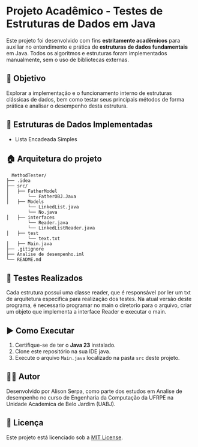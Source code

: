 # Projeto Acadêmico - Testes de Estruturas de Dados em Java

Este projeto foi desenvolvido com fins **estritamente acadêmicos** para auxiliar no entendimento e prática de **estruturas de dados fundamentais** em Java. Todos os algoritmos e estruturas foram implementados manualmente, sem o uso de bibliotecas externas.

## 📘 Objetivo

Explorar a implementação e o funcionamento interno de estruturas clássicas de dados, bem como testar seus principais métodos de forma prática e analisar o desempenho desta estrutura.

## 🧱 Estruturas de Dados Implementadas

- Lista Encadeada Simples

## 🏠 Arquitetura do projeto
```
  MethodTester/
├── .idea
├── src/
│   ├── FatherModel
│       └── FatherOBJ.Java
│   ├── Models
        └── LinkedList.java
        └── No.java
│   ├── interfaces
        └── Reader.java
        └── LinkedListReader.java
│   ├── test
        └── text.txt
│   ├── Main.java
├── .gitignore
├── Analise de desempenho.iml
└── README.md
```

## 🧪 Testes Realizados

Cada estrutura possui uma classe reader, que é responsável por ler um txt de arquitetura especifica para realização dos testes.
Na atual versão deste programa, é necessario programar no main o diretorio para o arquivo, criar um objeto que implementa a interface Reader e executar o main.

## ▶️ Como Executar

1. Certifique-se de ter o **Java 23** instalado.
2. Clone este repositório na sua IDE java.
3. Execute o arquivo `Main.java` localizado na pasta `src` deste projeto.

## 👨‍💻 Autor

Desenvolvido por Alison Serpa, como parte dos estudos em Analise de desempenho no curso de Engenharia da Computação da UFRPE na Unidade Academica de Belo Jardim (UABJ).

## 📄 Licença

Este projeto está licenciado sob a [MIT License](LICENSE).

